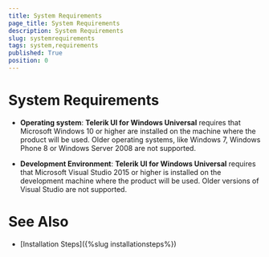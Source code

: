 ```yaml
---
title: System Requirements
page_title: System Requirements
description: System Requirements
slug: systemrequirements
tags: system,requirements
published: True
position: 0
---
```


# System Requirements



* **Operating system**: **Telerik UI for Windows Universal** requires that Microsoft Windows 10 or higher are installed on the machine where the product will be used. Older operating systems, like Windows 7, Windows Phone 8 or Windows Server 2008 are not supported.              

* **Development Environment**: **Telerik UI for Windows Universal** requires that Microsoft Visual Studio 2015 or higher is installed on the development machine where the product will be used. Older versions of Visual Studio are not supported.
                

# See Also

 * [Installation Steps]({%slug installationsteps%})
